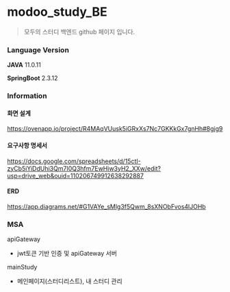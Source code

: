 # modoo_study_BE

> 모두의 스터디 백엔드 github 페이지 입니다. 



### Language Version

**JAVA** 11.0.11

**SpringBoot** 2.3.12



### Information 

#### 화면 설계

https://ovenapp.io/project/R4MAqVUusk5iGRxXs7Nc7GKKkGx7gnHh#8gjg9

#### 요구사항 명세서

https://docs.google.com/spreadsheets/d/15ctI-zyCb5iYiDdUhi3Qm7I0Q3hfm7EwHiw3yH2_XXw/edit?usp=drive_web&ouid=110206749912638292887

#### ERD

https://app.diagrams.net/#G1VAYe_sMlg3f5Qwm_8sXNObFvos4lJOHb



### MSA 

apiGateway

- jwt토큰 기반 인증 및 apiGateway  서버 

mainStudy

- 메인페이지(스터디리스트), 내 스터디 관리









